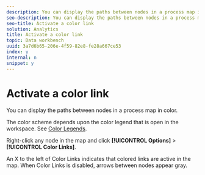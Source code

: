 ```yaml
---
description: You can display the paths between nodes in a process map in color.
seo-description: You can display the paths between nodes in a process map in color.
seo-title: Activate a color link
solution: Analytics
title: Activate a color link
topic: Data workbench
uuid: 3a7d6b65-206e-4f59-82e8-fe28a667ce53
index: y
internal: n
snippet: y
---
```


# Activate a color link

You can display the paths between nodes in a process map in color.

 The color scheme depends upon the color legend that is open in the workspace. See [Color Legends](../../c-analysis-vis/c-legends/c-color-leg.md#concept_F84D51DC0D6547F981D0642FC2D01358).

Right-click any node in the map and click **[!UICONTROL Options]** > **[!UICONTROL Color Links]**.

An X to the left of Color Links indicates that colored links are active in the map. When Color Links is disabled, arrows between nodes appear gray. 
